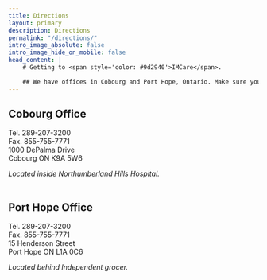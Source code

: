 ```yaml
---
title: Directions 
layout: primary
description: Directions
permalink: "/directions/"
intro_image_absolute: false
intro_image_hide_on_mobile: false
head_content: |
    # Getting to <span style='color: #9d2940'>IMCare</span>.

    ## We have offices in Cobourg and Port Hope, Ontario. Make sure you come to the location where your appointment is scheduled..
---
```

<div class="col-12 col-md-6 mb-1 home-modules">
<div class="service service-summary">
    <div class="service-content">
    <h2 class="service-title">Cobourg Office</h2>
    <p>
        Tel. 289-207-3200<br>
        Fax. 855-755-7771<br>
        1000 DePalma Drive<br>
        Cobourg ON K9A 5W6
    </p>
    <i>Located inside Northumberland Hills Hospital.</i>
    <br>
    <br>
    </div>
</div>
</div>

<div class="col-12 col-md-6 mb-1 home-modules">
<div class="service service-summary">
    <div class="service-content">
    <h2 class="service-title">Port Hope Office</h2>
    <p>
        Tel. 289-207-3200<br>
        Fax. 855-755-7771<br>
        15 Henderson Street<br>
        Port Hope ON L1A 0C6
    </p>
    <i>Located behind Independent grocer.</i>
    </div>
</div>
</div>
